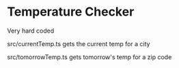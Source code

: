 # Temperature Checker

Very hard coded

src/currentTemp.ts gets the current temp for a city

src/tomorrowTemp.ts gets tomorrow's temp for a zip code
